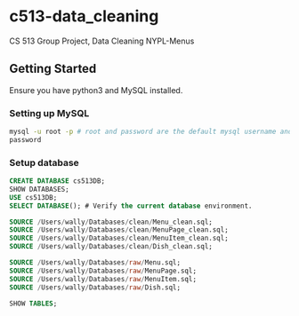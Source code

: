 # c513-data_cleaning
CS 513 Group Project, Data Cleaning NYPL-Menus

##  Getting Started
Ensure you have python3 and MySQL installed.

### Setting up MySQL
```bash
mysql -u root -p # root and password are the default mysql username and password
password
```

### Setup database
```sql
CREATE DATABASE cs513DB;
SHOW DATABASES;
USE cs513DB;
SELECT DATABASE(); # Verify the current database environment.

SOURCE /Users/wally/Databases/clean/Menu_clean.sql;
SOURCE /Users/wally/Databases/clean/MenuPage_clean.sql;
SOURCE /Users/wally/Databases/clean/MenuItem_clean.sql;
SOURCE /Users/wally/Databases/clean/Dish_clean.sql;

SOURCE /Users/wally/Databases/raw/Menu.sql;
SOURCE /Users/wally/Databases/raw/MenuPage.sql;
SOURCE /Users/wally/Databases/raw/MenuItem.sql;
SOURCE /Users/wally/Databases/raw/Dish.sql;

SHOW TABLES;
```
